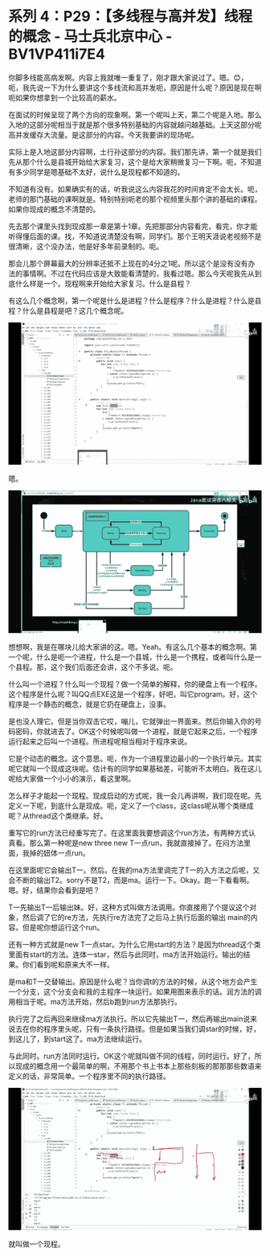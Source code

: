 # 系列 4：P29：【多线程与高并发】线程的概念 - 马士兵北京中心 - BV1VP411i7E4

你脚多线能高病发啊。内容上我就唯一重复了，刚才跟大家说过了。嗯。😊，呃，我先说一下为什么要讲这个多线流和高并发呃，原因是什么呢？原因是现在啊呃如果你想拿到一个比较高的薪水。

在面试的时候呈现了两个方向的现象啊。第一个呢叫上天，第二个呢是入地。那么入地的这部分呢相当于就是那个很多特别基础的内容就越问越基础。上天这部分呢高并发缓存大流量。是这部分的内容。今天我要讲的现场呢。

实际上是入地这部分内容啊，土行孙这部分的内容。我们那先讲，第一个就是我们先从那个什么是县城开始给大家复习，这个是给大家稍微复习一下啊。呃，不知道有多少同学是嗯基础不太好，说什么是现程都不知道的。

不知道有没有。如果确实有的话，听我说这么内容我花的时间肯定不会太长。呃，老师的那门基础的课啊就是。特别特别呃老的那个视频里头那个讲的基础的课程。如果你现成的概念不清楚的。

先去那个课里头找到现成那一章是第十1章。先把那部分内容看完，看完，你才能听得懂后面的课。找，不知道说清楚没有啊，同学们。那个王明天涯说老视频不是很清晰，这个没办法，他是好多年前录制的。呃。

那会儿那个屏幕最大的分辨率还抵不上现在的4分之1呢。所以这个是没有没有办法的事情啊。不过在代码应该是大致能看清楚的，我看过嗯。那么今天呢我先从到底什么样是一个。现程啊来开始给大家复习。什么是县程？

有这么几个概念啊，第一个呢是什么是进程？什么是程序？什么是进程？什么是县程？什么是县程是吧？这几个概念呢。



![](img/d84b7064a146c5014e585e4298538e5a_1.png)

嗯。

![](img/d84b7064a146c5014e585e4298538e5a_3.png)

想想啊，我是在哪块儿给大家讲的这。嗯。Yeah。有这么几个基本的概念啊。第一个呢，什么是呃一个进程，什么是一个县城，什么是一个携程，或者叫什么是一个县程。那，这个我们后面还会讲，这个不多说。呃。

什么叫一个进程？什么叫一个现程？做一个简单的解释，你的硬盘上有一个程序。这个程序是什么呢？叫QQ点EXE这是一个程序，好吧，叫它program。好，这个程序是一个静态的概念，就是它扔在硬盘上，没事。

是也没人理它。但是当你双击它哎，嘣儿，它就弹出一界面来。然后你输入你的号码密码，你就进去了。OK这个时候呢叫做一个进程，就是它起来之后，一个程序运行起来之后叫一个进程。所进程呢相当相对于程序来说。

它是个动态的概念。这个意思。呃，作为一个进程里边最小的一个执行单元。其实呢它就叫一个现成这块呢。估计有的同学如果基础差，可能听不太明白。我在这儿呢给大家做一个小小的演示，看这里啊。

怎么样子才能起一个现程。现成启动的方式呢，我一会儿再讲啊，我们现在呢。先定义一下呢，到底什么是现成。呃，定义了一个class，这class呢从哪个类继成呢？从thread这个类继承。好。

重写它的run方法已经重写完了。在这里面我要想调这个run方法，有两种方式认真看。那么第一种呢是new three new T一点run，我就直接掉了。在闷方法里面，我掉的妞体一点run。

在这里面呢它会输出T一。然后。在我的ma方法里调完了T一的入方法之后呢，又会不断的输出T2。sorry不是T2，而是ma。运行一下。Okay。跑一下看看啊。嗯。好，结果你会看到是吧？

T一先输出T一后输出妹。好，这种方式叫做方法调用。你直接用了个提议这个对象，然后调了它的re方法，先执行re方法完了之后马上执行后面的输出 main的内容。但是呢你想运行这个run。

还有一种方式就是new T一点star。为什么它用start的方法？是因为thread这个类里面有start的方法。连体一star，然后与此同时，ma方法开始运行。输出的结果。你们看到呢和原来大不一样。

是ma和T一交替输出。原因是什么呢？当你调t的方法的时候，从这个地方会产生一个分支，这个分支会和我的主程序一块运行。如果用图来表示的话。润方法的调用相当于呢。ma方法开始，然后b跑到run方法那执行。

执行完了之后再回来继续ma方法执行。所以它先输出T一，然后再输出main说来说去在你的程序里头呢，只有一条执行路径。但是如果当我们调star的时候，好，到这儿了，到start这了。ma方法继续运行。

与此同时。run方法同时运行。OK这个呢就叫做不同的线程，同时运行。好了，所以现成的概念用一个最简单的啊，不用那个书上书本上那些刻板的那那那些数语来定义的话，非常简单。一个程序里不同的执行路径。



![](img/d84b7064a146c5014e585e4298538e5a_5.png)

就叫做一个现程。